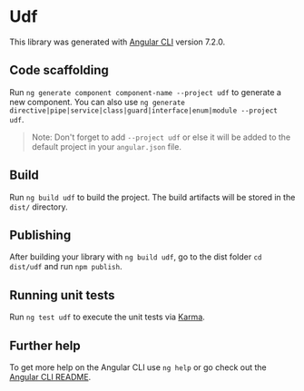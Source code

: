 # Udf

This library was generated with [Angular CLI](https://github.com/angular/angular-cli) version 7.2.0.

## Code scaffolding

Run `ng generate component component-name --project udf` to generate a new component. You can also use `ng generate directive|pipe|service|class|guard|interface|enum|module --project udf`.
> Note: Don't forget to add `--project udf` or else it will be added to the default project in your `angular.json` file. 

## Build

Run `ng build udf` to build the project. The build artifacts will be stored in the `dist/` directory.

## Publishing

After building your library with `ng build udf`, go to the dist folder `cd dist/udf` and run `npm publish`.

## Running unit tests

Run `ng test udf` to execute the unit tests via [Karma](https://karma-runner.github.io).

## Further help

To get more help on the Angular CLI use `ng help` or go check out the [Angular CLI README](https://github.com/angular/angular-cli/blob/master/README.md).

